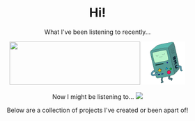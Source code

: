<div align="center">
  <h1>Hi!</h1>
  <p>What I've been listening to recently...</p>
  <a href="https://spotify.jackson.gd/link"><img height="100" width="300" src="https://spotify.jackson.gd/svg" role="img"/></a>
  <img src="bmo-200.gif" height="100" width="100" />
  <p>Now I might be listening to... 
  <picture>
    <source media="(prefers-color-scheme: dark)" srcset="https://spotify.jackson.gd/daylist/dark">
    <source media="(prefers-color-scheme: light)" srcset="https://spotify.jackson.gd/daylist/light">
    <img src="https://spotify.jackson.gd/daylist/light">
  </picture>
  </p>
  <p>Below are a collection of projects I've created or been apart of!</p>
</div>
